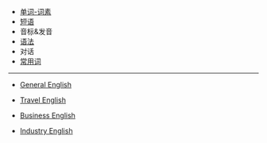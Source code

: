 * [单词-词素](词素.md)
* [短语](Phrase)
* 音标&发音
* [语法](Grammar/README.md)
* 对话
* [常用词](常用词.md)

---

* [General English](General-English/_home.md)

* [Travel English](Travel-English/_home.md)
* [Business English](Business-English/_home.md)
* [Industry English](Industry-English/_home.md)

